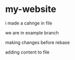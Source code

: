 # my-website

i made a cahnge in file

we are in example branch

making changes before rebase


adding content to file